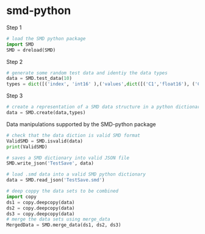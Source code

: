 smd-python
==========

Step 1
```python
# load the SMD python package
import SMD
SMD = dreload(SMD)
```

Step 2
```python
# generate some random test data and identiy the data types
data = SMD.test_data(10)
types = dict([('index', 'int16' ),('values',dict([('C1','float16'), ('C2','int16')]))])
```

Step 3
```python
# create a representation of a SMD data structure in a python dictionary
data = SMD.create(data,types) 
```

Data manipulations supported by the SMD-python package
```python
# check that the data diction is valid SMD format
ValidSMD = SMD.isvalid(data)
print(ValidSMD)
```

```python
# saves a SMD dictionary into valid JSON file
SMD.write_json('TestSave', data)
```

```python
# load .smd data into a valid SMD python dictionary
data = SMD.read_json('TestSave.smd')
```

```python
# deep coppy the data sets to be combined
import copy
ds1 = copy.deepcopy(data)
ds2 = copy.deepcopy(data)
ds3 = copy.deepcopy(data)
# merge the data sets using merge_data 
MergedData = SMD.merge_data(ds1, ds2, ds3)
```

